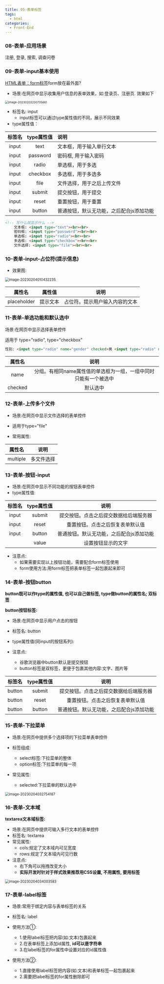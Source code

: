 ```yaml
---
title: 05-表单标签
tags:
  - html
categories:
  - Front-End
---
```

### 08-表单-应用场景

注册, 登录, 搜索, 调查问卷

### 09-表单-input基本使用

[HTML表单：form标签](http://c.biancheng.net/view/7564.html)form放在最外面?

- 场景:在网页中显示收集用户信息的表单效果，如:登录页、注册页. 效果如下

<img src="https://illyber-images.oss-cn-chengdu.aliyuncs.com/202302032307005.png" alt="image-20230203230735661" style="zoom: 67%;" />

- 标签名: input
  - input标签可以通过type属性值的不同，展示不同效果
- type属性值：

|  标签名  | type属性值  | 说明                    |
| :---: | :------: | :-------------------- |
| input |   text   | 文本框，用于输入单行文本          |
| input | password | 密码框, 用于输入密码           |
| input |  radio   | 单选框，用于多选              |
| input | checkbox | 多选框，用于多选多             |
| input |   file   | 文件选择，用于之后上传文件         |
| input |  submit  | 提交按钮，用于提交             |
| input |  reset   | 重置按钮，用于重置             |
| input |  button  | 普通按钮，默认无功能，之后配合js添加功能 |
```html
<!-- 写什么就显示什么 -->
    文本框: <input type="text"><br><br>
    密码框: <input type="password"><br><br>
    单选框: <input type="radio"><br><br>
    多选框: <input type="checkbox"><br><br>
    文件选择: <input type="file"><br><br>
```

### 10-表单-input-占位符(提示信息)

- 效果图:

<img src="https://illyber-images.oss-cn-chengdu.aliyuncs.com/202302040104305.png" alt="image-20230204010432235" style="zoom:80%;" />

|   属性名    |  属性值  |              说明              |
| :---------: | :------: | :----------------------------: |
| placeholder | 提示文本 | 占位符。提示用户输入内容的文本 |

### 11-表单-单选功能和默认选中

场景:在网页中显示选择表单控件

适用于 type="radio", type="checkbox"

```html
性别: <input type="radio" name="gender" checked>男 <input type="radio" name="gender">女
```

| 属性名  |                             说明                             |
| :-----: | :----------------------------------------------------------: |
|  name   | 分组。有相同name属性值的单选框为一组，一组中同时只能有一个被选中 |
| checked |                           默认选中                           |

### 12-表单-上传多个文件

- 场景:在网页中显示文件选择的表单控件

- 适用于type="file"

- 常用属性:

|  属性名  |    说明    |
| :------: | :--------: |
| multiple | 多文件选择 |

### 13-表单-按钮-input

- 场景:在网页中显示不同功能的按钮表单控件
- type属性值:

| 标签名 | type属性值 |                   说明                   |
| :----: | :--------: | :--------------------------------------: |
| input  |   submit   |  提交按钮。点击之后提交数据给后端服务器  |
| input  |   reset    |     重置按钮。点击之后恢复表单默认值     |
| input  |   button   | 普通按钮。默认无功能，之后配合js添加功能 |
|        |   value    |            设置按钮显示的文字            |

- 注意点:
  - 如果需要实现以上按钮功能，需要配合form标签使用
  - form使用方法:用form标签把表单标签一起包裹起来即可

### 14-表单-按钮button

**button既可以作type的属性值, 也可以自己做标签, type做button的属性名; 双标签**

**button按钮标签:**

- 场景:在网页中显示用户点击的按钮

- 标签名: button

- type属性值(同input的按钮系列):
- 注意点:
  - 谷歌浏览器中button默认是提交按钮
  - button标签是双标签，更便于包裹其他内容:文字、图片等

| 标签名 | type属性值 |                   说明                   |
| :----: | :--------: | :--------------------------------------: |
| button |   submit   |  提交按钮。点击之后提交数据给后端服务器  |
| button |   reset    |     重置按钮。点击之后恢复表单默认值     |
| button |   button   | 普通按钮。默认无功能，之后配合js添加功能 |

### 15-表单-下拉菜单

- 场景:在网页中提供多个选择项的下拉菜单表单控件

- 标签组成:
  - select标签:下拉菜单的整体
  - option标签:下拉菜单的每一项

- 常见属性:
  - selected:下拉菜单的默认选中

<img src="https://illyber-images.oss-cn-chengdu.aliyuncs.com/202302040327270.png" alt="image-20230204032754187" style="zoom:80%;" />

### 16-表单-文本域

**textarea文本域标签:**

- 场景:在网页中提供可输入多行文本的表单控件
- 标签名: textarea
- 常见属性:
  - cols:规定了文本域内可见宽度
  - rows:规定了文本域内可见行数
- 注意点:
  - 右下角可以拖拽改变大小
  - **实际开发时针对于样式效果推荐用CSS设置, 不用属性, 要用标签**

<img src="https://illyber-images.oss-cn-chengdu.aliyuncs.com/202302040340657.png" alt="image-20230204034003583" style="zoom:80%;" />

### 17-表单-label标签

- 场景:常用于绑定内容与表单标签的关系

- 标签名: label
- 使用方法①:
  - 1.使用label标签把内容(如:文本)包裹起来
  - 2.在表单标签上添加id属性, **id可以是字符串**
  - 3.在label标签的for属性中设置对应的id属性值
- 使用方法②:
  - 1.直接使用label标签把内容(如:文本)和表单标签—起包裹起来
  - 2.需要把label标签的for属性删除即可
